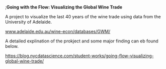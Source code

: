 ;**Going with the Flow: Visualizing the Global Wine Trade**

A project to visualize the last 40 years of the wine trade using data from the University of Adelaide.

www.adelaide.edu.au/wine-econ/databases/GWM/

A detailed explination of the prokject and some major finding can eb found below.

https://blog.nycdatascience.com/student-works/going-flow-visualizing-global-wine-trade/

